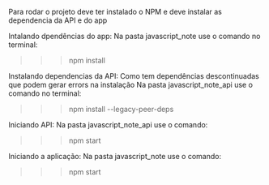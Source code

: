 Para rodar o projeto deve ter instalado o NPM e deve instalar as dependencia da API e do app

Intalando dpendências do app:
  Na pasta javascript_note use o comando no terminal: 
  >>> npm install

Instalando dependencias da API:
  Como tem dependências descontinuadas que podem gerar errors na instalação
  Na pasta javascript_note_api use o comando no terminal:
  >>> npm install --legacy-peer-deps

Iniciando API:
  Na pasta javascript_note_api use o comando:
  >>> npm start

Iniciando a aplicação:
  Na pasta javascript_note use o comando:
  >>> npm start